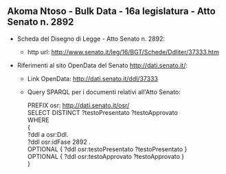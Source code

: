 ## Akoma Ntoso - Bulk Data - 16a legislatura - Atto Senato n. 2892 ##

* Scheda del Disegno di Legge - Atto Senato n. 2892:
	* http url: http://www.senato.it/leg/16/BGT/Schede/Ddliter/37333.htm

* Riferimenti al sito OpenData del Senato http://dati.senato.it/:
	* Link OpenData: http://dati.senato.it/ddl/37333
	* Query SPARQL per i documenti relativi all'Atto Senato:

        PREFIX osr: <http://dati.senato.it/osr/>  
		SELECT DISTINCT ?testoPresentato ?testoApprovato  
		WHERE  
		{  
		    ?ddl a osr:Ddl.  
		    ?ddl osr:idFase 2892 .  
		    OPTIONAL { ?ddl osr:testoPresentato ?testoPresentato }  
		    OPTIONAL { ?ddl osr:testoApprovato ?testoApprovato }  
		}
		